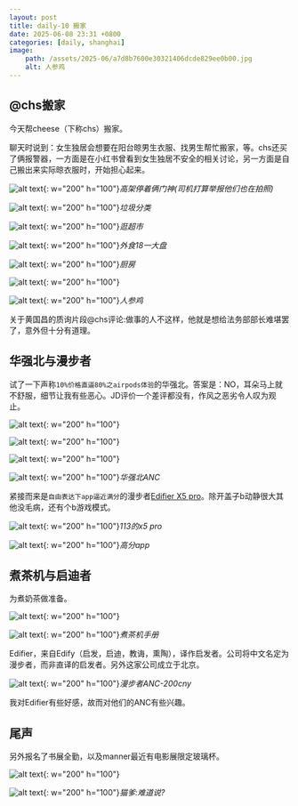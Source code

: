 ```yaml
---
layout: post
title: daily-10 搬家
date: 2025-06-08 23:31 +0800
categories: [daily, shanghai]
image: 
    path: /assets/2025-06/a7d8b7600e30321406dcde829ee0b00.jpg
    alt: 人参鸡
---
```


## @chs搬家

今天帮cheese（下称chs）搬家。

聊天时说到：女生独居会想要在阳台晾男生衣服、找男生帮忙搬家，等。chs还买了俩报警器，一方面是在小红书曾看到女生独居不安全的相关讨论，另一方面是自己搬出来实际晾衣服时，开始担心起来。 

![alt text](/assets/2025-06/e3298e0d2b3b82e754d93bb82ee2015.jpg){: w="200" h="100"}_高架停着俩门神(司机打算举报他们也在拍照)_

![alt text](/assets/2025-06/8622a6223528d80483d2d4dabef8390.jpg){: w="200" h="100"}_垃圾分类_

![alt text](/assets/2025-06/1710976ec897050415d314c2dadd1ad.jpg){: w="200" h="100"}_逛超市_

![alt text](/assets/2025-06/02fdcb3c2a9e128c20573fdf61d822a.jpg){: w="200" h="100"}_外食18一大盘_

![alt text](/assets/2025-06/23b387b5c80253df61573a9d28ce9d6.jpg){: w="200" h="100"}_厨房_

![alt text](/assets/2025-06/7b0aa31a11cb9f4b9512dc9575d073d.jpg){: w="200" h="100"}

![alt text](/assets/2025-06/a7d8b7600e30321406dcde829ee0b00.jpg){: w="200" h="100"}_人参鸡_

关于黄国昌的质询片段@chs评论:做事的人不这样，他就是想给法务部部长难堪罢了，意外但十分有道理。

## 华强北与漫步者

试了一下声称`10%价格直逼80%之airpods体验`的华强北。答案是：NO，耳朵马上就不舒服，细节让我有些恶心。JD评价一个差评都没有，作风之恶劣令人叹为观止。

![alt text](/assets/2025-06/6b83c321d9e1d686acd6604b2c61df3.jpg){: w="200" h="100"}

![alt text](/assets/2025-06/6c6983dfc28b05cf98fa3a437396c08.jpg){: w="200" h="100"}

![alt text](/assets/2025-06/c89b4853ecd635e16233012a9307672.jpg){: w="200" h="100"}

![alt text](/assets/2025-06/4356f0896fc8c318590eb9ecf4f4efb.jpg){: w="200" h="100"}_华强北ANC_

紧接而来是`自由表达下app逼近满分`的漫步者[Edifier X5 pro](https://www.edifier.com/cn/instruction/X5Pro.html)。除开盖子b动静很大其他没毛病，还有个b游戏模式。

![alt text](/assets/2025-06/a764d219546a338ac5ce1e85ade92c0.jpg){: w="200" h="100"}_113的x5 pro_

![alt text](/assets/2025-06/7bd52bf7dcf16d20954ccd0441239da.png){: w="200" h="100"}_高分app_

## 煮茶机与启迪者

为煮奶茶做准备。

![alt text](/assets/2025-06/c012c525a08c0becc64696ab08312f6.jpg){: w="200" h="100"}

![alt text](/assets/2025-06/b0cc5c8d4e29a79149be5f2bbf60e71.jpg){: w="200" h="100"}_煮茶机手册_

Edifier，来自Edify（启发，启迪，教诲，熏陶），译作启发者。公司将中文名定为漫步者，而非直译的启发者。另外这家公司成立于北京。

![alt text](/assets/2025-06/image.png){: w="200" h="100"}_漫步者ANC-200cny_

我对Edifier有些好感，故而对他们的ANC有些兴趣。

## 尾声

另外报名了书展全勤，以及manner最近有电影展限定玻璃杯。

![alt text](/assets/2025-06/image-1.png){: w="200" h="100"}

![alt text](/assets/2025-06/db0baf745f6c2003585ea02911b1596.png){: w="200" h="100"}_猫爹:难道说?_




